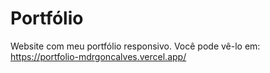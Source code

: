 # Portfólio

Website com meu portfólio responsivo.
Você pode vê-lo em: https://portfolio-mdrgoncalves.vercel.app/
